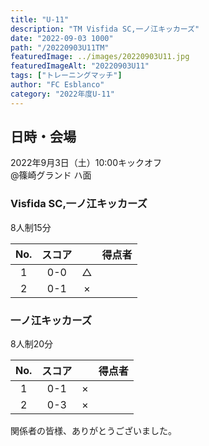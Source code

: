 ```yaml
---
title: "U-11"
description: "TM Visfida SC,一ノ江キッカーズ"
date: "2022-09-03 1000"
path: "/20220903U11TM"
featuredImage: ../images/20220903U11.jpg
featuredImageAlt: "20220903U11"
tags: ["トレーニングマッチ"]
author: "FC Esblanco"
category: "2022年度U-11"
---
```


## 日時・会場

2022年9月3日（土）10:00キックオフ  
@篠崎グランド ハ面


### Visfida SC,一ノ江キッカーズ

8人制15分  

| No.| スコア |   | 得点者  |
|:--:|:------:|:-:|:--------|
| 1  | 0-0 | △ ||
| 2  | 0-1 | × ||


### 一ノ江キッカーズ

8人制20分  


| No.| スコア |   | 得点者  |
|:--:|:------:|:-:|:--------|
| 1  | 0-1 | × ||
| 2  | 0-3 | × ||



関係者の皆様、ありがとうございました。